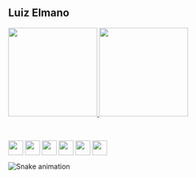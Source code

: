 ## Luiz Elmano

<div>
  <a href="https://github.com/LELL278">
    <img height="180em" src="https://github-readme-stats.vercel.app/api?username=LELLN278&show_icons=true&theme=tokyonight&include_all_commits=true&count_private=true"/>
    <img height="180em" src="https://github-readme-stats.vercel.app/api/top-langs/?username=LELLN278&layout=compact&langs_count=16&theme=tokyonight"/>
  </a>
</div>

##

<div style="display": inline_block><br>
  <img align="center" height="30" widith="40" src="https://cdn.jsdelivr.net/gh/devicons/devicon@latest/icons/css3/css3-original.svg" />
  <img align="center" height="30" widith="40" src="https://cdn.jsdelivr.net/gh/devicons/devicon@latest/icons/html5/html5-original.svg" />
  <img align="center" height="30" widith="40" src="https://cdn.jsdelivr.net/gh/devicons/devicon@latest/icons/javascript/javascript-original.svg" />
  <img align="center" height="30" widith="40" src="https://cdn.jsdelivr.net/gh/devicons/devicon@latest/icons/react/react-original-wordmark.svg" />
  <img align="center" height="30" widith="40" src="https://cdn.jsdelivr.net/gh/devicons/devicon@latest/icons/nodejs/nodejs-original-wordmark.svg" />  
  <img align="center" height="30" widith="40" src="https://cdn.jsdelivr.net/gh/devicons/devicon@latest/icons/mongodb/mongodb-original.svg" />         
</div>

![Snake animation](https://raw.githubusercontent.com/LELLN278/LELLN278/output/github-contribution-grid-snake.svg)

     
          
